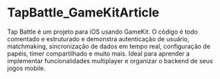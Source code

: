 # TapBattle_GameKitArticle
Tap Battle é um projeto para iOS usando GameKit. O código é todo comentado e estruturado e demonstra autenticação de usuário, matchmaking, sincronização de dados em tempo real, configuração de papéis, timer compartilhado e muito mais. Ideal para aprender a implementar funcionalidades multiplayer e organizar o backend de seus jogos mobile.
